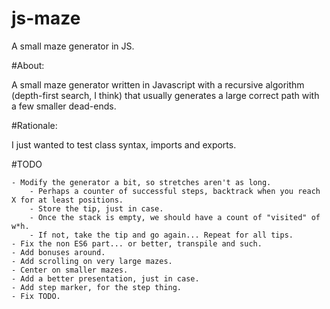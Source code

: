 js-maze
=======

A small maze generator in JS. 

#About:

A small maze generator written in Javascript with a recursive algorithm (depth-first search, I think) that usually generates a large correct path with a few smaller dead-ends.

#Rationale:

I just wanted to test class syntax, imports and exports.

#TODO

	- Modify the generator a bit, so stretches aren't as long.
		- Perhaps a counter of successful steps, backtrack when you reach X for at least positions.
		- Store the tip, just in case.
		- Once the stack is empty, we should have a count of "visited" of w*h.
		- If not, take the tip and go again... Repeat for all tips.
	- Fix the non ES6 part... or better, transpile and such.
	- Add bonuses around.
	- Add scrolling on very large mazes.
	- Center on smaller mazes.
	- Add a better presentation, just in case.
	- Add step marker, for the step thing.
	- Fix TODO.
